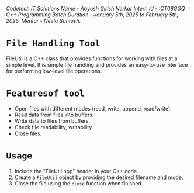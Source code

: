 *Codetech IT Solutions*
*Name - Aayush Girish Nerkar*
*Intern Id - :CT08GGQ*
*C++ Programming*
*Batch Duration - January 5th, 2025 to February 5th, 2025.*
*Mentor - Neela Santosh.*
# `File Handling Tool`

FileUtil is a C++ class that provides functions for working with files at a simple level. It is simple file handling and provides an easy-to-use interface for performing low-level file operations.

# `Featuresof tool`

- Open files with different modes (read, write, append, read/write).
- Read data from files into buffers.
- Write data to files from buffers.
- Check file readability, writability.
- Close files.

# `Usage`

1. Include the "FileUtil.hpp" header in your C++ code.
2. Create a `FileUtil` object by providing the desired filename and mode.
3. Close the file using the `close` function when finished.

